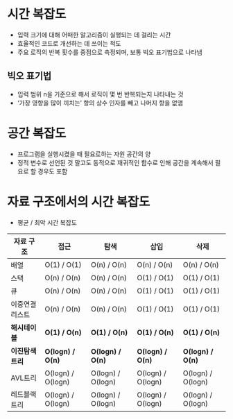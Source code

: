 # 시간 복잡도

- 입력 크기에 대해 어떠한 알고리즘이 실행되는 데 걸리는 시간
- 효율적인 코드로 개선하는 데 쓰이는 척도
- 주요 로직의 반복 횟수를 중점으로 측정되며, 보통 빅오 표기법으로 나타냄

## 빅오 표기법

- 입력 범위 n을 기준으로 해서 로직이 몇 번 반복되는지 나타내는 것
- ‘가장 영향을 많이 끼치는’ 항의 상수 인자를 빼고 나머지 항을 없앰

# 공간 복잡도

- 프로그램을 실행시켰을 때 필요로하는 자원 공간의 양
- 정적 변수로 선언된 것 말고도 동적으로 재귀적인 함수로 인해 공간을 계속해서 필요로 할 경우도 포함

# 자료 구조에서의 시간 복잡도

- 평균 / 최악 시간 복잡도

| 자료 구조 | 접근 | 탐색 | 삽입 | 삭제 |
| --- | --- | --- | --- | --- |
| 배열 | O(1) / O(1) | O(n) / O(n) | O(n) / O(n) | O(n) / O(n) |
| 스택 | O(n) / O(n) | O(n) / O(n) | O(1) / O(1) | O(1) / O(1) |
| 큐 | O(n) / O(n) | O(n) / O(n) | O(1) / O(1) | O(1) / O(1) |
| 이중연결리스트 | O(n) / O(n) | O(n) / O(n) | O(1) / O(1) | O(1) / O(1) |
| **해시테이블** | **O(1) / O(n)** | **O(1) / O(n)** | **O(1) / O(n)** | **O(1) / O(n)** |
| **이진탐색트리** | **O(logn) / O(n)** | **O(logn) / O(n)** | **O(logn) / O(n)** | **O(logn) / O(n)** |
| AVL트리 | O(logn) / O(logn) | O(logn) / O(logn) | O(logn) / O(logn) | O(logn) / O(logn) |
| 레드블랙트리 | O(logn) / O(logn) | O(logn) / O(logn) | O(logn) / O(logn) | O(logn) / O(logn) |
